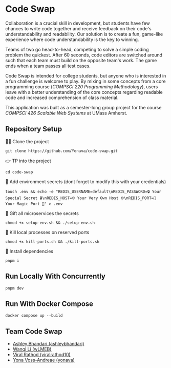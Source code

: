 # Code Swap

Collaboration is a crucial skill in development, but students have few chances to write code together and receive feedback on their code's understandability and readability. Our solution is to create a fun, game-like experience where code understandability is the key to winning.

Teams of two go head-to-head, competing to solve a simple coding problem the quickest. After 60 seconds, code editors are switched around such that each team must build on the opposite team's work. The game ends when a team passes all test cases.

Code Swap is intended for college students, but anyone who is interested in a fun challenge is welcome to play. By mixing in some concepts from a core programming course (_COMPSCI 220 Programming Methodology_), users leave with a better understanding of the core concepts regarding readable code and increased comprehension of class material.

This application was built as a semester-long group project for the course _COMPSCI 426 Scalable Web Systems_ at UMass Amherst.

## Repository Setup

🧑‍💻 Clone the project

```
git clone https://github.com/Yonava/code-swap.git
```

👉 TP into the project

```
cd code-swap
```

🤫 Add environment secrets (dont forget to modify this with your credentials)

```
touch .env && echo -e "REDIS_USERNAME=default\nREDIS_PASSWORD=🔒 Your Special Secret 🔒\nREDIS_HOST=🌐 Your Very Own Host 🌐\nREDIS_PORT=🔢 Your Magic Port 🔢" > .env
```

🎁 Gift all microservices the secrets

```
chmod +x setup-env.sh && ./setup-env.sh
```

🔪 Kill local processes on reserved ports

```
chmod +x kill-ports.sh && ./kill-ports.sh
```

🤠 Install dependencies

```
pnpm i
```


## Run Locally With Concurrently

```
pnpm dev
```

## Run With Docker Compose

```
docker compose up --build
```


## Team Code Swap

- [Ashley Bhandari (ashleybhandari)](https://github.com/ashleybhandari)
- [Wanqi Li (wLMEB)](https://github.com/wLMEB)
- [Viral Rathod (viralrathod10)](https://github.com/viralrathod10)
- [Yona Voss-Andreae (yonava)](https://github.com/yonava)
